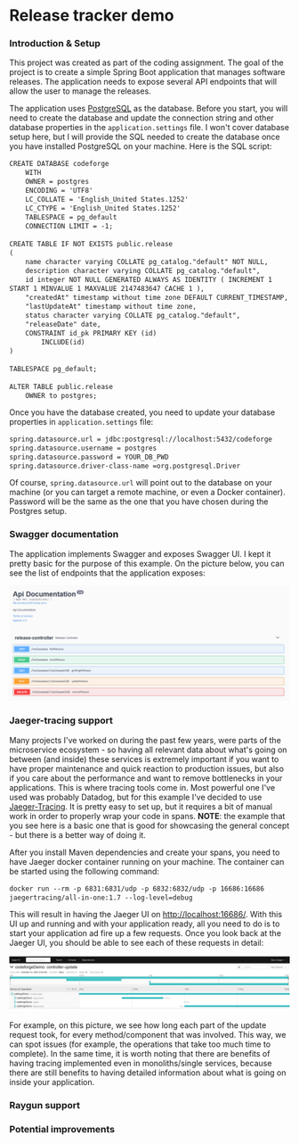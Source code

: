 # Release tracker demo

### Introduction & Setup
This project was created as part of the coding assignment. The goal of the project is to create 
a simple Spring Boot application that manages software releases. The application needs to expose several 
API endpoints that will allow the user to manage the releases. 

The application uses [PostgreSQL](https://www.postgresql.org/) as the database. Before you start, you will need to create the database 
and update the connection string and other database properties in the `application.settings` file. I won't 
cover database setup here, but I will provide the SQL needed to create the database once you have installed 
PostgreSQL on your machine. Here is the SQL script:

```
CREATE DATABASE codeforge
    WITH 
    OWNER = postgres
    ENCODING = 'UTF8'
    LC_COLLATE = 'English_United States.1252'
    LC_CTYPE = 'English_United States.1252'
    TABLESPACE = pg_default
    CONNECTION LIMIT = -1;

CREATE TABLE IF NOT EXISTS public.release
(
    name character varying COLLATE pg_catalog."default" NOT NULL,
    description character varying COLLATE pg_catalog."default",
    id integer NOT NULL GENERATED ALWAYS AS IDENTITY ( INCREMENT 1 START 1 MINVALUE 1 MAXVALUE 2147483647 CACHE 1 ),
    "createdAt" timestamp without time zone DEFAULT CURRENT_TIMESTAMP,
    "lastUpdateAt" timestamp without time zone,
    status character varying COLLATE pg_catalog."default",
    "releaseDate" date,
    CONSTRAINT id_pk PRIMARY KEY (id)
        INCLUDE(id)
)

TABLESPACE pg_default;

ALTER TABLE public.release
    OWNER to postgres;
```
Once you have the database created, you need to update your database properties in `application.settings` file:
```
spring.datasource.url = jdbc:postgresql://localhost:5432/codeforge
spring.datasource.username = postgres
spring.datasource.password = YOUR_DB_PWD
spring.datasource.driver-class-name =org.postgresql.Driver
```
Of course, `spring.datasource.url` will point out to the database on your machine (or you can target a remote 
machine, or even a Docker container). Password will be the same as the one that you have chosen during the 
Postgres setup.

### Swagger documentation

The application implements Swagger and exposes Swagger UI. I kept it pretty basic for the purpose of this example. 
On the picture below, you can see the list of endpoints that the application exposes: 

![img.png](img.png)

### Jaeger-tracing support

Many projects I've worked on during the past few years, were parts of the microservice ecosystem - so having all 
relevant data about what's going on between (and inside) these services is extremely important if you want to 
have proper maintenance and quick reaction to production issues, but also if you care about the performance and 
want to remove bottlenecks in your applications. This is where tracing tools come in. Most powerful one I've used was 
probably Datadog, but for this example I've decided to use [Jaeger-Tracing](https://www.jaegertracing.io/). It is 
pretty easy to set up, but it requires a bit of manual work in order to properly wrap your code in spans. **NOTE**: the 
example that you see here is a basic one that is good for showcasing the general concept - but there is a better 
way of doing it. 

After you install Maven dependencies and create your spans, you need to have Jaeger docker container running on your 
machine. The container can be started using the following command:
```
docker run --rm -p 6831:6831/udp -p 6832:6832/udp -p 16686:16686 jaegertracing/all-in-one:1.7 --log-level=debug
```
This will result in having the Jaeger UI on [http://localhost:16686/](http://localhost:16686/). With this UI up and 
running and with your application ready, all you need to do is to start your application ad fire up a few requests. 
Once you look back at the Jaeger UI, you should be able to see each of these requests in detail:

![img_1.png](img_1.png)

For example, on this picture, we see how long each part of the update request took, for every method/component 
that was involved. This way, we can spot issues (for example, the operations that take too much time to complete). In 
the same time, it is worth noting that there are benefits of having tracing implemented even in monoliths/single services,
because there are still benefits to having detailed information about what is going on inside your application.

### Raygun support

### Potential improvements
